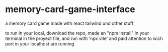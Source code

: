 # memory-card-game-interface
a memory card game made with react tailwind und other stuff

to run in your local, download the repo, made an "npm install" in your terminal in the proyect file,
and run with 'npx vite' and paid attention to wich port in your localhost are running
